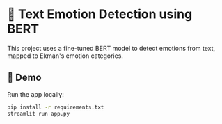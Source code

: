 # 🧠 Text Emotion Detection using BERT

This project uses a fine-tuned BERT model to detect emotions from text, mapped to Ekman's emotion categories.

## 🚀 Demo

Run the app locally:

```bash
pip install -r requirements.txt
streamlit run app.py
